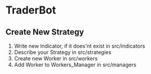 # TraderBot

## Create New Strategy
1. Write new Indicator, if it does'nt exist in src/indicators
2. Describe your Strategy in src/strategies
3. Create new Worker in src/workers
4. Add Worker to Workers_Manager in src/managers